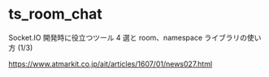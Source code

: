 # ts_room_chat

Socket.IO 開発時に役立つツール 4 選と room、namespace ライブラリの使い方 (1/3)

https://www.atmarkit.co.jp/ait/articles/1607/01/news027.html
